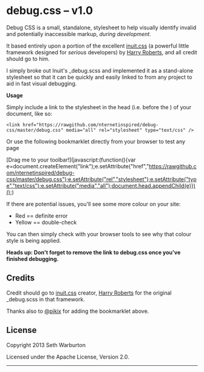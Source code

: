 # debug.css – v1.0

Debug CSS is a small, standalone, stylesheet to help visually identify invalid and potentially inaccessible markup, *during development*.

It based entirely upon a portion of the excellent [inuit.css](https://github.com/csswizardry/inuit.css/) (a powerful little framework designed for _serious_ developers) by [Harry Roberts](https://github.com/csswizardry), and all credit should go to him.

I simply broke out Inuit's _debug.scss and implemented it as a stand-alone stylesheet so that it can be quickly and easily linked to from any project to aid in fast visual debugging.

**Usage**

Simply include a link to the stylesheet in the head (i.e. before the </head>) of your document, like so:

    <link href="https://rawgithub.com/nternetinspired/debug-css/master/debug.css" media="all" rel="stylesheet" type="text/css" />

Or use the following bookmarklet directly from your browser to test any page

[Drag me to your toolbar!](javascript:(function(){var e=document.createElement("link");e.setAttribute("href","https://rawgithub.com/nternetinspired/debug-css/master/debug.css");e.setAttribute("rel","stylesheet");e.setAttribute("type","text/css");e.setAttribute("media","all");document.head.appendChild(e)})();)

If there are potential issues, you'll see some more colour on your site:

 * Red          ==      definite error
 * Yellow       ==      double-check

You can then simply check with your browser tools to see why that colour style is being applied.

**Heads up: Don't forget to remove the link to debug.css once you've finished debugging.**

## Credits

Credit should go to [inuit.css](https://github.com/csswizardry/inuit.css/) creator, [Harry Roberts](https://github.com/csswizardry) for the original _debug.scss in that framework.

Thanks also to [@pjkix](https://github.com/pjkix) for adding the bookmarklet above.

## License

Copyright 2013 Seth Warburton

Licensed under the Apache License, Version 2.0.

---
